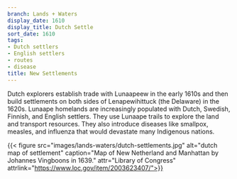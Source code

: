 ```yaml
---
branch: Lands + Waters
display_date: 1610
display_title: Dutch Settle
sort_date: 1610
tags:
- Dutch settlers
- English settlers
- routes
- disease
title: New Settlements
---
```


Dutch explorers establish trade with Lunaapeew in the early 1610s and then build settlements on both sides of Lenapewihittuck (the Delaware) in the 1620s. Lunaape homelands are increasingly populated with Dutch, Swedish, Finnish, and English settlers. They use Lunaape trails to explore the land and transport resources. They also introduce diseases like smallpox, measles, and influenza that would devastate many Indigenous nations.

{{< figure src="images/lands-waters/dutch-settlements.jpg" alt="dutch map of settlement" caption="Map of New Netherland and Manhattan by Johannes Vingboons in 1639." attr="Library of Congress" attrlink="https://www.loc.gov/item/2003623407/">}}
